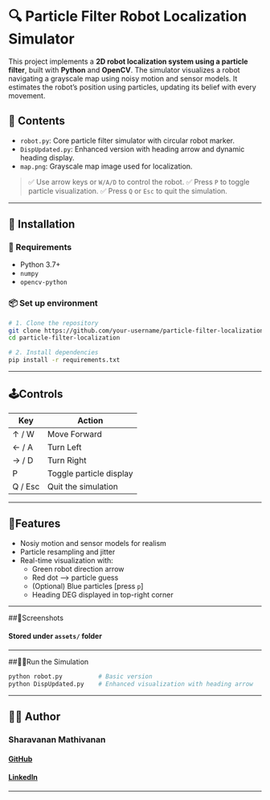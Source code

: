 # 🔍 Particle Filter Robot Localization Simulator

This project implements a **2D robot localization system using a particle filter**, built with **Python** and **OpenCV**. The simulator visualizes a robot navigating a grayscale map using noisy motion and sensor models. It estimates the robot’s position using particles, updating its belief with every movement.

## 📁 Contents

- `robot.py`: Core particle filter simulator with circular robot marker.
- `DispUpdated.py`: Enhanced version with heading arrow and dynamic heading display.
- `map.png`: Grayscale map image used for localization.

> ✅ Use arrow keys or `W/A/D` to control the robot.
> ✅ Press `P` to toggle particle visualization.
> ✅ Press `Q` or `Esc` to quit the simulation.

---

## 🚀 Installation

### 🧱 Requirements

- Python 3.7+
- `numpy`
- `opencv-python`

### 📦 Set up environment

```bash
# 1. Clone the repository
git clone https://github.com/your-username/particle-filter-localization.git
cd particle-filter-localization

# 2. Install dependencies
pip install -r requirements.txt
```

---

## 🕹️Controls
| Key     | Action                  |
| ------- | ----------------------- |
| ↑ / W   | Move Forward            |
| ← / A   | Turn Left               |
| → / D   | Turn Right              |
| P       | Toggle particle display |
| Q / Esc | Quit the simulation     |

---

## 🤯Features
- Nosiy motion and sensor models for realism
- Particle resampling and jitter
- Real-time visualization with:
  - Green robot direction arrow
  - Red dot --> particle guess
  - (Optional) Blue particles [press ```p```]
  - Heading DEG displayed in top-right corner
 
---

##🎥Screenshots
#### Stored under ```assets/``` folder

---

##🏃‍♂️Run the Simulation
```bash
python robot.py          # Basic version
python DispUpdated.py    # Enhanced visualization with heading arrow
```

---

## 🙋‍♂️ Author
### Sharavanan Mathivanan
#### [GitHub](https://github.com/DiamondDolby)
#### [LinkedIn](https://www.linkedin.com/in/sharkycanada)

---
